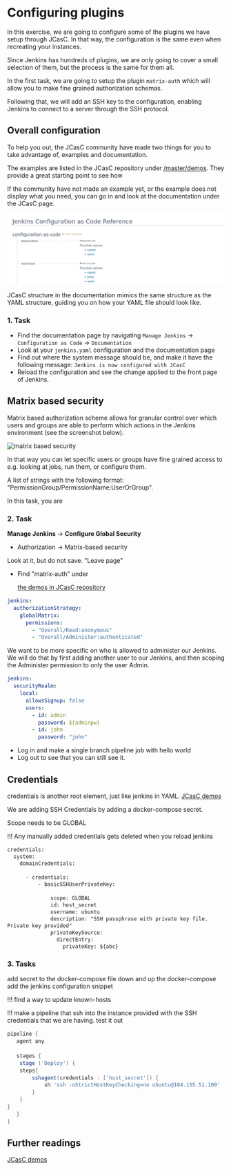 # Configuring plugins

In this exercise, we are going to configure some of the plugins we have setup
through JCasC. In that way, the configuration is the same even when recreating
your instances.

Since Jenkins has hundreds of plugins, we are only going to cover a small
selection of them, but the process is the same for them all.

In the first task, we are going to setup the plugin `matrix-auth` which will
allow you to make fine grained authorization schemas.

Following that, we will add an SSH key to the configuration, enabling Jenkins to
connect to a server through the SSH protocol.

## Overall configuration

To help you out, the JCasC community have made two things for you to take
advantage of, examples and documentation.

The examples are listed in the JCasC repository under
[/master/demos](https://github.com/jenkinsci/configuration-as-code-plugin/tree/master/demos).
They provide a great starting point to see how

If the community have not made an example yet, or the example does not display
what you need, you can go in and look at the documentation under the JCasC page.

![Jcasc documentation reference](../img/jcasc-documentation.png)

JCasC structure in the documentation mimics the same structure as the YAML
structure, guiding you on how your YAML file should look like.

### 1. Task

- Find the documentation page by navigating `Manage Jenkins` ->
  `Configuration as Code` -> `Documentation`
- Look at your `jenkins.yaml` configuration and the documentation page
- Find out where the system message should be, and make it have the following
  message: `Jenkins is now configured with JCasC`
- Reload the configuration and see the change applied to the front page of
  Jenkins.

## Matrix based security

Matrix based authorization scheme allows for granular control over which users
and groups are able to perform which actions in the Jenkins environment (see the
screenshot below).

![matrix based
security](../img/configure-global-security-matrix-authorization.png)

In that way you can let specific users or groups have fine grained access to
e.g. looking at jobs, run them, or configure them.

A list of strings with the following format: "PermissionGroup/PermissionName:UserOrGroup".

In this task, you are

### 2. Task

**Manage Jenkins** -> **Configure Global Security**

- Authorization -> Matrix-based security

Look at it, but do not save. "Leave page"

- Find "matrix-auth" under

  [the demos in JCasC
  repository](https://github.com/jenkinsci/configuration-as-code-plugin/tree/master/demos)

```yaml
jenkins:
  authorizationStrategy:
    globalMatrix:
      permissions:
        - "Overall/Read:anonymous"
        - "Overall/Administer:authenticated"
```

We want to be more specific on who is allowed to administer our Jenkins.
We will do that by first adding another user to our Jenkins, and then scoping
the Administer permission to only the user Admin.

```yaml
jenkins:
  securityRealm:
    local:
      allowsSignup: false
      users:
        - id: admin
          password: ${adminpw}
        - id: john
          password: "john"
```

- Log in and make a single branch pipeline job with hello world
- Log out to see that you can still see it.

## Credentials

credentials is another root element, just like jenkins in YAML. [JCasC
demos](https://github.com/jenkinsci/configuration-as-code-plugin/tree/master/demos/credentials)

We are adding SSH Credentials by adding a docker-compose secret.

Scope needs to be GLOBAL

!!! Any manually added credentials gets deleted when you reload jenkins

```
credentials:
  system:
    domainCredentials:

      - credentials:
          - basicSSHUserPrivateKey:

              scope: GLOBAL
              id: host_secret
              username: ubuntu
              description: "SSH passphrase with private key file. Private key provided"
              privateKeySource:
                directEntry:
                  privateKey: ${abc}

```

### 3. Tasks

add secret to the docker-compose file down and up the docker-compose add the
jenkins configuration snippet

!!! find a way to update known-hosts

!!! make a pipeline that ssh into the instance provided with the SSH credentials
that we are having. test it out

```groovy
pipeline {
   agent any

   stages {
    stage ('Deploy') {
    steps{
        sshagent(credentials : ['host_secret']) {
            sh 'ssh -oStrictHostKeyChecking=no ubuntu@104.155.51.100'
        }
    }
}
   }
}
```

## Further readings

[JCasC
demos](https://github.com/jenkinsci/configuration-as-code-plugin/tree/master/demos)
